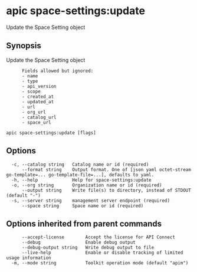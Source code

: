 # apic space-settings:update

Update the Space Setting object

## Synopsis

Update the Space Setting object
          
          Fields allowed but ignored:
          - name
          - type
          - api_version
          - scope
          - created_at
          - updated_at
          - url
          - org_url
          - catalog_url
          - space_url

```
apic space-settings:update [flags]
```

## Options

```
  -c, --catalog string   Catalog name or id (required)
      --format string    Output format. One of [json yaml octet-stream go-template=... go-template-file=...], defaults to yaml.
  -h, --help             Help for space-settings:update
  -o, --org string       Organization name or id (required)
      --output string    Write file(s) to directory, instead of STDOUT (default "-")
  -s, --server string    management server endpoint (required)
      --space string     Space name or id (required)
```

## Options inherited from parent commands

```
      --accept-license        Accept the license for API Connect
      --debug                 Enable debug output
      --debug-output string   Write debug output to file
      --live-help             Enable or disable tracking of limited usage information
  -m, --mode string           Toolkit operation mode (default "apim")
```
